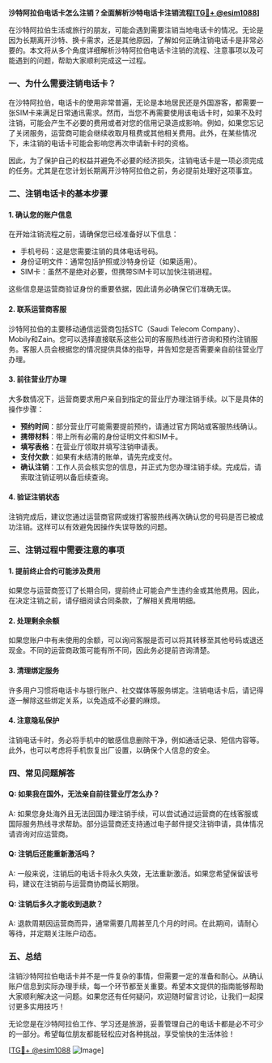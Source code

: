 **沙特阿拉伯电话卡怎么注销？全面解析沙特电话卡注销流程[[TG💪+ @esim1088](https://t.me/s/esim1088)]**

在沙特阿拉伯生活或旅行的朋友，可能会遇到需要注销当地电话卡的情况。无论是因为长期离开沙特、换卡需求，还是其他原因，了解如何正确注销电话卡是非常必要的。本文将从多个角度详细解析沙特阿拉伯电话卡注销的流程、注意事项以及可能遇到的问题，帮助大家顺利完成这一过程。

### 一、为什么需要注销电话卡？

在沙特阿拉伯，电话卡的使用非常普遍，无论是本地居民还是外国游客，都需要一张SIM卡来满足日常通讯需求。然而，当您不再需要使用该电话卡时，如果不及时注销，可能会产生不必要的费用或者对您的信用记录造成影响。例如，如果您忘记了关闭服务，运营商可能会继续收取月租费或其他相关费用。此外，在某些情况下，未注销的电话卡可能会影响您再次申请新卡时的资格。

因此，为了保护自己的权益并避免不必要的经济损失，注销电话卡是一项必须完成的任务。尤其是在您计划长期离开沙特阿拉伯之前，务必提前处理好这项事宜。

### 二、注销电话卡的基本步骤

#### 1. 确认您的账户信息
在开始注销流程之前，请确保您已经准备好以下信息：
- 手机号码：这是您需要注销的具体电话号码。
- 身份证明文件：通常包括护照或沙特身份证（如果适用）。
- SIM卡：虽然不是绝对必要，但携带SIM卡可以加快注销进程。

这些信息是运营商验证身份的重要依据，因此请务必确保它们准确无误。

#### 2. 联系运营商客服
沙特阿拉伯的主要移动通信运营商包括STC（Saudi Telecom Company）、Mobily和Zain。您可以选择直接联系这些公司的客服热线进行咨询和预约注销服务。客服人员会根据您的情况提供具体的指导，并告知您是否需要亲自前往营业厅办理。

#### 3. 前往营业厅办理
大多数情况下，运营商要求用户亲自到指定的营业厅办理注销手续。以下是具体的操作步骤：

- **预约时间**：部分营业厅可能需要提前预约，请通过官方网站或客服热线确认。
- **携带材料**：带上所有必需的身份证明文件和SIM卡。
- **填写表格**：在营业厅领取并填写注销申请表。
- **支付欠款**：如果有未结清的账单，请先完成支付。
- **确认注销**：工作人员会核实您的信息，并正式为您办理注销手续。完成后，请索取注销证明以备后续查询。

#### 4. 验证注销状态
注销完成后，建议您通过运营商官网或拨打客服热线再次确认您的号码是否已被成功注销。这样可以有效避免因操作失误导致的问题。

### 三、注销过程中需要注意的事项

#### 1. 提前终止合约可能涉及费用
如果您与运营商签订了长期合同，提前终止可能会产生违约金或其他费用。因此，在决定注销之前，请仔细阅读合同条款，了解相关费用明细。

#### 2. 处理剩余余额
如果您账户中有未使用的余额，可以询问客服是否可以将其转移至其他号码或退还现金。不同的运营商政策可能有所不同，因此务必提前咨询清楚。

#### 3. 清理绑定服务
许多用户习惯将电话卡与银行账户、社交媒体等服务绑定。注销电话卡后，请记得逐一解除这些绑定关系，以免造成不必要的麻烦。

#### 4. 注意隐私保护
注销电话卡时，务必将手机中的敏感信息删除干净，例如通话记录、短信内容等。此外，也可以考虑将手机恢复出厂设置，以确保个人信息的安全。

### 四、常见问题解答

#### Q: 如果我在国外，无法亲自前往营业厅怎么办？
A: 如果您身处海外且无法回国办理注销手续，可以尝试通过运营商的在线客服或国际服务热线寻求帮助。部分运营商还支持通过电子邮件提交注销申请，具体情况请咨询对应运营商。

#### Q: 注销后还能重新激活吗？
A: 一般来说，注销后的电话卡将永久失效，无法重新激活。如果您希望保留该号码，建议在注销前与运营商协商延长期限。

#### Q: 注销后多久才能收到退款？
A: 退款周期因运营商而异，通常需要几周甚至几个月的时间。在此期间，请耐心等待，并定期关注账户动态。

### 五、总结

注销沙特阿拉伯电话卡并不是一件复杂的事情，但需要一定的准备和耐心。从确认账户信息到实际办理手续，每一个环节都至关重要。希望本文提供的指南能够帮助大家顺利解决这一问题。如果您还有任何疑问，欢迎随时留言讨论，让我们一起探讨更多实用技巧！

无论您是在沙特阿拉伯工作、学习还是旅游，妥善管理自己的电话卡都是必不可少的一部分。希望每位朋友都能轻松应对各种挑战，享受愉快的生活体验！

[[TG💪+ @esim1088](https://t.me/s/esim1088) ![Image](https://i.postimg.cc/4NQfJmqS/Snipaste-2025-05-13-00-14-12.png)]